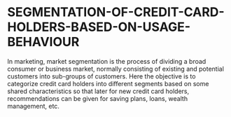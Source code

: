 # SEGMENTATION-OF-CREDIT-CARD-HOLDERS-BASED-ON-USAGE-BEHAVIOUR
In marketing, market segmentation is the process of dividing a broad consumer or business market, normally consisting of existing and potential customers into sub-groups of customers. Here the objective is to categorize credit card holders into different segments based on some shared characteristics so that later for new credit card holders, recommendations can be given for saving plans, loans, wealth management, etc.
